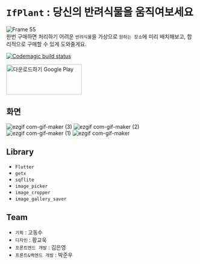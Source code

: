 # `IfPlant` : 당신의 반려식물을 움직여보세요

![Frame 55](https://user-images.githubusercontent.com/77275707/144453533-87f10668-c7d0-4e22-8212-0365852b6cc9.png)<br/>
한번 구매하면 처리하기 어려운 `반려식물`을 가상으로 `원하는 장소`에 미리 배치해보고, 합리적으로 구매할 수 있게 도와줄게요. <br/>

[![Codemagic build status](https://api.codemagic.io/apps/61dbc724d700448d6bce6649/61dbc724d700448d6bce6648/status_badge.svg)](https://codemagic.io/apps/61dbc724d700448d6bce6649/61dbc724d700448d6bce6648/latest_build)

<a href='https://play.google.com/store/apps/details?id=com.ifplant_app&pcampaignid=pcampaignidMKT-Other-global-all-co-prtnr-py-PartBadge-Mar2515-1'><img alt='다운로드하기 Google Play' src='https://play.google.com/intl/en_us/badges/static/images/badges/ko_badge_web_generic.png' height="80" width="200"/></a>

## 화면


![ezgif com-gif-maker (3)](https://user-images.githubusercontent.com/77275707/144456189-dae544fa-b439-4a43-8bab-3512fe47d2e2.gif)
![ezgif com-gif-maker (2)](https://user-images.githubusercontent.com/77275707/144456323-f0af4c33-99a7-45c6-8747-d69906971b80.gif)
![ezgif com-gif-maker (1)](https://user-images.githubusercontent.com/77275707/144456451-ab959da1-561f-42a2-8d6c-81547dd4016e.gif)
![ezgif com-gif-maker](https://user-images.githubusercontent.com/77275707/144456487-c9fdfe23-09dc-4027-9b81-04bfb8665b12.gif)


## Library
- `Flutter`
- `getx`
- `sqflite`
- `image_picker`
- `image_cropper`
- `image_gallery_saver`


## Team
- `기획` : 고동수 
- `디자인` : 황교욱
- `프론트엔드 개발` : 김은영
- `프론트&백엔드 개발` : 박준우
